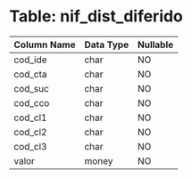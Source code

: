 # Table: nif_dist_diferido

| Column Name | Data Type | Nullable |
|-------------|-----------|----------|
| cod_ide | char | NO |
| cod_cta | char | NO |
| cod_suc | char | NO |
| cod_cco | char | NO |
| cod_cl1 | char | NO |
| cod_cl2 | char | NO |
| cod_cl3 | char | NO |
| valor | money | NO |

